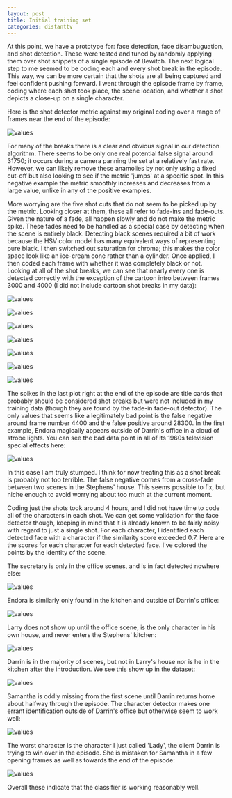 ```yaml
---
layout: post
title: Initial training set
categories: distanttv
---
```


At this point, we have a prototype for: face detection, face
disambuguation, and shot detection. These were tested and tuned
by randomly applying them over shot snippets of a single episode
of Bewitch. The next logical step to me seemed to be coding each
and every shot break in the episode. This way, we can be more
certain that the shots are all being captured and feel confident
pushing forward. I went through the episode frame by frame, coding
where each shot took place, the scene location, and whether a shot
depicts a close-up on a single character.

Here is the shot detector metric against my original coding over
a range of frames near the end of the episode:

![values](https://statsmaths.github.io/blog/assets/2017-06-22-dtv-first-training-set/img19.png)

For many of the breaks there is a clear and obvious signal in our
detection algorithm. There seems to be only one real potential false
signal around 31750; it occurs during a camera panning the set at
a relatively fast rate. However, we can likely remove these anamolies
by not only using a fixed cut-off but also looking to see if the metric
'jumps' at a specific spot. In this negative example the metric smoothly
increases and decreases from a large value, unlike in any of the positive
examples.

More worrying are the five shot cuts that do not seem to be
picked up by the metric. Looking closer at them, these all refer to
fade-ins and fade-outs. Given the nature of a fade, all happen slowly
and do not make the metric spike. These fades need to be handled as
a special case by detecting when the scene is entirely black. Detecting
black scenes required a bit of work because the HSV color model has many
equivalent ways of representing pure black. I then switched out saturation
for chroma; this makes the color space look like an ice-cream cone rather
than a cylinder. Once applied, I then coded each frame with whether it
was completely black or not. Looking at all of the shot breaks, we can
see that nearly every one is detected correctly with the exception of
the cartoon intro between frames 3000 and 4000 (I did not include cartoon
shot breaks in my data):

![values](https://statsmaths.github.io/blog/assets/2017-06-22-dtv-first-training-set/img20_1.png)

![values](https://statsmaths.github.io/blog/assets/2017-06-22-dtv-first-training-set/img20_2.png)

![values](https://statsmaths.github.io/blog/assets/2017-06-22-dtv-first-training-set/img20_3.png)

![values](https://statsmaths.github.io/blog/assets/2017-06-22-dtv-first-training-set/img20_4.png)

![values](https://statsmaths.github.io/blog/assets/2017-06-22-dtv-first-training-set/img20_5.png)

![values](https://statsmaths.github.io/blog/assets/2017-06-22-dtv-first-training-set/img20_6.png)

![values](https://statsmaths.github.io/blog/assets/2017-06-22-dtv-first-training-set/img20_7.png)

The spikes in the last plot right at the end of the episode are title cards
that probably should be considered shot breaks but were not included in my
training data (though they are found by the fade-in fade-out detector). The
only values that seems like a legitimately bad point is the false negative around frame
number 4400 and the false positive around 28300. In the first example, Endora magically
appears outside of Darrin's office in a cloud of strobe lights. You can see the bad
data point in all of its 1960s television special effects here:

![values](https://statsmaths.github.io/blog/assets/2017-06-22-dtv-first-training-set/img21.png)

In this case I am truly stumped. I think for now treating this as a shot break is
probably not too terrible. The false negative comes from a cross-fade between two
scenes in the Stephens' house. This seems possible to fix, but niche enough to avoid
worrying about too much at the current moment.

Coding just the shots took around 4 hours, and I did not have time to code all of
the characters in each shot. We can get some validation for the face detector though,
keeping in mind that it is already known to be fairly noisy with regard to just a
single shot. For each character, I identified each detected face with a character
if the similarity score exceeded 0.7. Here are the scores for each character for
each detected face. I've colored the points by the identity of the scene.

The secretary is only in the office scenes, and is in fact detected nowhere else:

![values](https://statsmaths.github.io/blog/assets/2017-06-22-dtv-first-training-set/img22_6.png)

Endora is similarly only found in the kitchen and outside of Darrin's office:

![values](https://statsmaths.github.io/blog/assets/2017-06-22-dtv-first-training-set/img22_5.png)

Larry does not show up until the office scene, is the only character in his
own house, and never enters the Stephens' kitchen:

![values](https://statsmaths.github.io/blog/assets/2017-06-22-dtv-first-training-set/img22_4.png)

Darrin is in the majority of scenes, but not in Larry's house nor is he in the
kitchen after the introduction. We see this show up in the dataset:

![values](https://statsmaths.github.io/blog/assets/2017-06-22-dtv-first-training-set/img22_2.png)

Samantha is oddly missing from the first scene until Darrin returns home about
halfway through the episode. The character detector makes one errant
identification outside of Darrin's office but otherwise seem to work well:

![values](https://statsmaths.github.io/blog/assets/2017-06-22-dtv-first-training-set/img22_1.png)

The worst character is the character I just called 'Lady', the client Darrin
is trying to win over in the episode. She is mistaken for Samantha in a few
opening frames as well as towards the end of the episode:

![values](https://statsmaths.github.io/blog/assets/2017-06-22-dtv-first-training-set/img22_3.png)

Overall these indicate that the classifier is working reasonably well.


